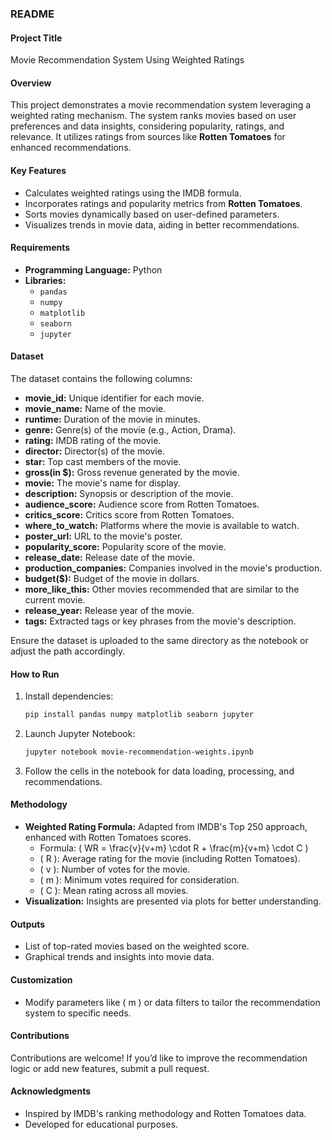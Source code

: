 ### **README**

#### **Project Title**  
Movie Recommendation System Using Weighted Ratings  

#### **Overview**  
This project demonstrates a movie recommendation system leveraging a weighted rating mechanism. The system ranks movies based on user preferences and data insights, considering popularity, ratings, and relevance. It utilizes ratings from sources like **Rotten Tomatoes** for enhanced recommendations.

#### **Key Features**  
- Calculates weighted ratings using the IMDB formula.  
- Incorporates ratings and popularity metrics from **Rotten Tomatoes**.  
- Sorts movies dynamically based on user-defined parameters.  
- Visualizes trends in movie data, aiding in better recommendations.  

#### **Requirements**  
- **Programming Language:** Python  
- **Libraries:**  
  - `pandas`  
  - `numpy`  
  - `matplotlib`  
  - `seaborn`  
  - `jupyter`  

#### **Dataset**  
The dataset contains the following columns:

- **movie_id:** Unique identifier for each movie.  
- **movie_name:** Name of the movie.  
- **runtime:** Duration of the movie in minutes.  
- **genre:** Genre(s) of the movie (e.g., Action, Drama).  
- **rating:** IMDB rating of the movie.  
- **director:** Director(s) of the movie.  
- **star:** Top cast members of the movie.  
- **gross(in $):** Gross revenue generated by the movie.  
- **movie:** The movie's name for display.  
- **description:** Synopsis or description of the movie.  
- **audience_score:** Audience score from Rotten Tomatoes.  
- **critics_score:** Critics score from Rotten Tomatoes.  
- **where_to_watch:** Platforms where the movie is available to watch.  
- **poster_url:** URL to the movie's poster.  
- **popularity_score:** Popularity score of the movie.  
- **release_date:** Release date of the movie.  
- **production_companies:** Companies involved in the movie's production.  
- **budget($):** Budget of the movie in dollars.  
- **more_like_this:** Other movies recommended that are similar to the current movie.  
- **release_year:** Release year of the movie.  
- **tags:** Extracted tags or key phrases from the movie's description.  

Ensure the dataset is uploaded to the same directory as the notebook or adjust the path accordingly.  

#### **How to Run**  
1. Install dependencies:  
   ```bash
   pip install pandas numpy matplotlib seaborn jupyter
   ```  
2. Launch Jupyter Notebook:  
   ```bash
   jupyter notebook movie-recommendation-weights.ipynb
   ```  
3. Follow the cells in the notebook for data loading, processing, and recommendations.  

#### **Methodology**  
- **Weighted Rating Formula:** Adapted from IMDB's Top 250 approach, enhanced with Rotten Tomatoes scores.  
  - Formula: \( WR = \frac{v}{v+m} \cdot R + \frac{m}{v+m} \cdot C \)  
  - \( R \): Average rating for the movie (including Rotten Tomatoes).  
  - \( v \): Number of votes for the movie.  
  - \( m \): Minimum votes required for consideration.  
  - \( C \): Mean rating across all movies.  
- **Visualization:** Insights are presented via plots for better understanding.  
#### **Outputs**  
- List of top-rated movies based on the weighted score.  
- Graphical trends and insights into movie data.
 

#### **Customization**  
- Modify parameters like \( m \) or data filters to tailor the recommendation system to specific needs.  

#### **Contributions**  
Contributions are welcome! If you’d like to improve the recommendation logic or add new features, submit a pull request.  

#### **Acknowledgments**  
- Inspired by IMDB's ranking methodology and Rotten Tomatoes data.  
- Developed for educational purposes.  
